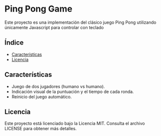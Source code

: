 # Ping Pong Game

Este proyecto es una implementación del clásico juego Ping Pong utilizando únicamente Javascript para controlar con teclado

## Índice

- [Características](#características)
- [Licencia](#licencia)

## Características

- Juego de dos jugadores (humano vs humano).
- Indicación visual de la puntuación y el tiempo de cada ronda.
- Reinicio del juego automático.

## Licencia

Este proyecto está licenciado bajo la Licencia MIT. Consulta el archivo LICENSE para obtener más detalles.
